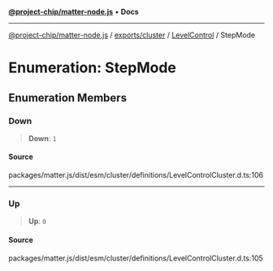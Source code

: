 [**@project-chip/matter-node.js**](../../../../../README.md) • **Docs**

***

[@project-chip/matter-node.js](../../../../../modules.md) / [exports/cluster](../../../README.md) / [LevelControl](../README.md) / StepMode

# Enumeration: StepMode

## Enumeration Members

### Down

> **Down**: `1`

#### Source

packages/matter.js/dist/esm/cluster/definitions/LevelControlCluster.d.ts:106

***

### Up

> **Up**: `0`

#### Source

packages/matter.js/dist/esm/cluster/definitions/LevelControlCluster.d.ts:105
